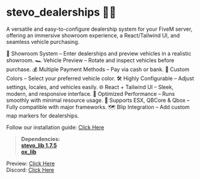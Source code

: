 # stevo_dealerships 🚗🏢

A versatile and easy-to-configure dealership system for your FiveM server, offering an immersive showroom experience, a React/Tailwind UI, and seamless vehicle purchasing.

🏬 Showroom System – Enter dealerships and preview vehicles in a realistic showroom.
🏎️ Vehicle Preview – Rotate and inspect vehicles before purchase.
💰 Multiple Payment Methods – Pay via cash or bank.
🎨 Custom Colors – Select your preferred vehicle color.
🛠️ Highly Configurable – Adjust settings, locales, and vehicles easily.
🌐 React + Tailwind UI – Sleek, modern, and responsive interface.
🔧 Optimized Performance – Runs smoothly with minimal resource usage.
🔄 Supports ESX, QBCore & Qbox – Fully compatible with major frameworks.
🗺️ Blip Integration – Add custom map markers for dealerships.

Follow our installation guide: [Click Here](https://docs.stevoscripts.com/free-scripts/stevo_dealerships)
﻿
> **Dependencies:**
> <br>
> **[stevo_lib 1.7.5](https://github.com/stevoscriptsteam/stevo_lib/releases/tag/1.7.3)**
> <br>
> **[ox_lib](https://github.com/overextended/ox_lib/releases/tag/v3.24.0)**

Preview: [Click Here](https://youtu.be/6U4AW4wLIhg)
<br>
Discord: [Click Here](https://discord.gg/stevoscripts)
